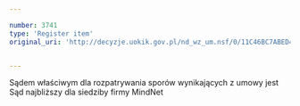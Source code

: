 ```yaml
---

number: 3741
type: 'Register item'
original_uri: 'http://decyzje.uokik.gov.pl/nd_wz_um.nsf/0/11C46BC7ABED444DC1257A7D002E9A22?OpenDocument'


---
```


Sądem właściwym dla rozpatrywania sporów wynikających z umowy jest Sąd najbliższy dla siedziby firmy MindNet
